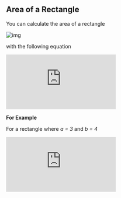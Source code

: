 ## Area of a Rectangle

You can calculate the area of a rectangle

![img](https://www.google.ca/imgres?imgurl=http%3A%2F%2Fmathworld.wolfram.com%2Fimages%2Feps-gif%2FRectangle_1000.gif&imgrefurl=http%3A%2F%2Fmathworld.wolfram.com%2FRectangle.html&docid=w4Kxe58K4osOeM&tbnid=E9DfcCr0KTLOZM%3A&vet=10ahUKEwiS0_3p4P3WAhVrrFQKHYHPDcgQMwjOAigeMB4..i&w=207&h=109&bih=612&biw=1280&q=rectangle&ved=0ahUKEwiS0_3p4P3WAhVrrFQKHYHPDcgQMwjOAigeMB4&iact=mrc&uact=8)

with the following equation

![img](http://www.sciweavers.org/tex2img.php?eq=Area%20%3D%20%20a%20%5Ctimes%20b&bc=White&fc=Black&im=jpg&fs=12&ff=arev&edit=0)

**For Example**

For a rectangle where *a = 3* and *b = 4*

![img](http://www.sciweavers.org/tex2img.php?eq=Area%20%3D%20%20a%20%5Ctimes%20b%20%3D%203%20%5Ctimes%204%20%3D%2012&bc=White&fc=Black&im=jpg&fs=12&ff=arev&edit=0)


